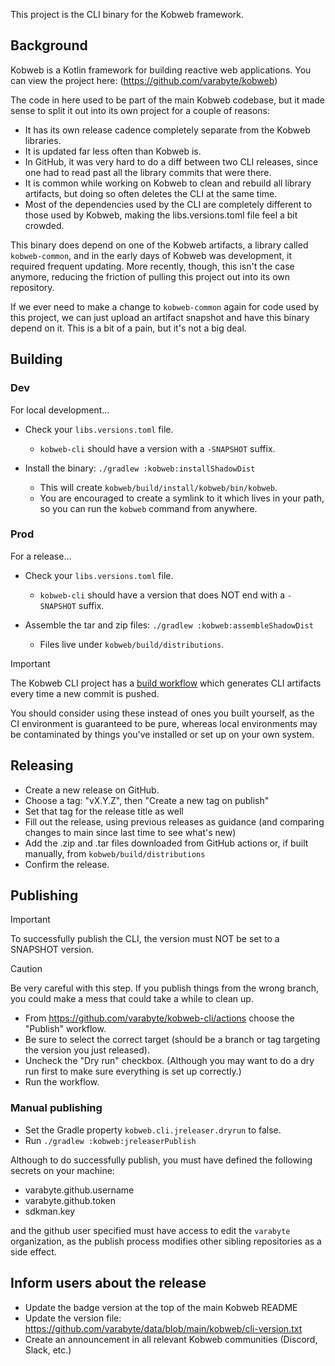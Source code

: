 This project is the CLI binary for the Kobweb framework.

## Background

Kobweb is a Kotlin framework for building reactive web applications.
You can view the project here: (https://github.com/varabyte/kobweb)

The code in here used to be part of the main Kobweb codebase, but it made sense to split it out into its own project for
a couple of reasons:

* It has its own release cadence completely separate from the Kobweb libraries.
* It is updated far less often than Kobweb is.
* In GitHub, it was very hard to do a diff between two CLI releases, since one had to read past all the library commits
  that were there.
* It is common while working on Kobweb to clean and rebuild all library artifacts, but doing so often deletes the CLI at
  the same time.
* Most of the dependencies used by the CLI are completely different to those used by Kobweb, making the
  libs.versions.toml file feel a bit crowded.

This binary does depend on one of the Kobweb artifacts, a library called `kobweb-common`, and in the early days of
Kobweb was development, it required frequent updating. More recently, though, this isn't the case anymore, reducing the
friction of pulling this project out into its own repository.

If we ever need to make a change to `kobweb-common` again for code used by this project, we can just upload an artifact
snapshot and have this binary depend on it. This is a bit of a pain, but it's not a big deal.

## Building

### Dev

For local development...

* Check your `libs.versions.toml` file.
  * `kobweb-cli` should have a version with a `-SNAPSHOT` suffix.

* Install the binary: `./gradlew :kobweb:installShadowDist`
  * This will create `kobweb/build/install/kobweb/bin/kobweb`.
  * You are encouraged to create a symlink to it which lives in your path, so you can run the `kobweb` command from
    anywhere.

### Prod

For a release...

* Check your `libs.versions.toml` file.
  * `kobweb-cli` should have a version that does NOT end with a `-SNAPSHOT` suffix.

* Assemble the tar and zip files: `./gradlew :kobweb:assembleShadowDist`
  * Files live under `kobweb/build/distributions`.

> [!IMPORTANT]
> The Kobweb CLI project has a [build workflow](.github/workflows/build.yml) which generates CLI artifacts every time a
> new commit is pushed.
>
> You should consider using these instead of ones you built yourself, as the CI environment is guaranteed to be pure,
> whereas local environments may be contaminated by things you've installed or set up on your own system.

## Releasing

* Create a new release on GitHub.
* Choose a tag: "vX.Y.Z", then "Create a new tag on publish"
* Set that tag for the release title as well
* Fill out the release, using previous releases as guidance (and comparing changes to main since last time to see what's
  new)
* Add the .zip and .tar files downloaded from GitHub actions or, if built manually, from `kobweb/build/distributions`
* Confirm the release.

## Publishing

> [!IMPORTANT]
> To successfully publish the CLI, the version must NOT be set to a SNAPSHOT version.

> [!CAUTION]
> Be very careful with this step. If you publish things from the wrong branch, you could make a mess that could take a
> while to clean up.

* From https://github.com/varabyte/kobweb-cli/actions choose the "Publish" workflow.
* Be sure to select the correct target (should be a branch or tag targeting the version you just released).
* Uncheck the "Dry run" checkbox. (Although you may want to do a dry run first to make sure everything is set up
  correctly.)
* Run the workflow.

### Manual publishing

* Set the Gradle property `kobweb.cli.jreleaser.dryrun` to false.
* Run `./gradlew :kobweb:jreleaserPublish`

Although to do successfully publish, you must have defined the following secrets on your machine:

* varabyte.github.username
* varabyte.github.token
* sdkman.key

and the github user specified must have access to edit the `varabyte` organization, as the publish process modifies
other sibling repositories as a side effect.

## Inform users about the release

* Update the badge version at the top of the main Kobweb README
* Update the version file: https://github.com/varabyte/data/blob/main/kobweb/cli-version.txt
* Create an announcement in all relevant Kobweb communities (Discord, Slack, etc.)
